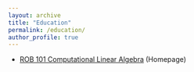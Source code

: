 ```yaml
---
layout: archive
title: "Education"
permalink: /education/
author_profile: true
---
```



* [ROB 101 Computational Linear Algebra](https://robotics.umich.edu/academic-program/course-offerings/rob101/) (Homepage)